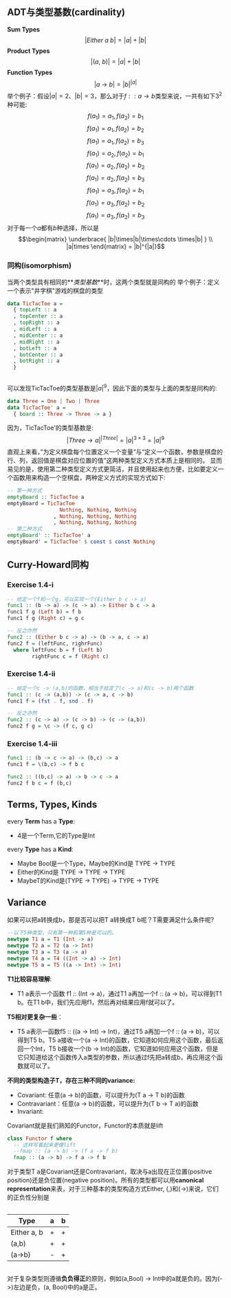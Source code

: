 ## ADT与类型基数(cardinality)
__Sum Types__
$$|Either\ a\ b|=|a| + |b|$$
__Product Types__
$$|(a,\ b)| = |a| + |b|$$
__Function Types__
$$|a\ \to \ b| = |b|^{|a|}$$
举个例子：假设$|a|=2$、$|b|=3$，那么对于$f :: a \to b$类型来说，一共有如下$3^2$种可能:
$$f(a_1) = a_1, f(a_2)=b_1$$
$$f(a_1) = a_1, f(a_2)=b_2$$
$$f(a_1) = a_1, f(a_2)=b_3$$
$$f(a_1) = a_2, f(a_2)=b_1$$
$$f(a_1) = a_2, f(a_2)=b_2$$
$$f(a_1) = a_2, f(a_2)=b_3$$
$$f(a_1) = a_3, f(a_2)=b_1$$
$$f(a_1) = a_3, f(a_2)=b_2$$
$$f(a_1) = a_3, f(a_2)=b_3$$
对于每一个$a$都有$b$种选择，所以是
$$\begin{matrix} \underbrace{ |b|\times|b|\times\cdots \times|b| } \\ |a|times \end{matrix} = |b|^{|a|}$$
### 同构(isomorphism)
当两个类型具有相同的**_类型基数_**时，这两个类型就是同构的
举个例子：定义一个表示"井字棋"游戏的棋盘的类型
```haskell
data TicTacToe a = 
  { topLeft :: a
  , topCenter :: a
  , topRight :: a
  , midLeft :: a
  , midCenter :: a
  , midRight :: a
  , botLeft :: a
  , botCenter :: a
  , botRight :: a
  }
  
```
可以发现TicTacToe的类型基数是$|a|^9$，因此下面的类型与上面的类型是同构的:
```haskell
data Three = One | Two | Three
data TicTacToe' a = 
  { board :: Three -> Three -> a }
```
因为，TicTacToe'的类型基数是:
$$|Three \to a|^{|Three|} = |a|^{3 \times 3} = |a|^9$$
直观上来看，”为定义棋盘每个位置定义一个变量“与“定义一个函数，参数是棋盘的行、列，返回值是棋盘对应位置的值”这两种类型定义方式本质上是相同的。
显而易见的是，使用第二种类型定义方式更简洁，并且使用起来也方便，比如要定义一个函数用来构造一个空棋盘，两种定义方式的实现方式如下:
```haskell
-- 第一种方式
emptyBoard :: TicTacToe a
emptyBoard = TicTacToe 
                 Nothing, Nothing, Nothing
               , Nothing, Nothing, Nothing
               , Nothing, Nothing, Nothing
-- 第二种方式
emptyBoard' :: TicTacToe' a
emptyBoard' = TicTacToe' $ const $ const Nothing
```

## Curry-Howard同构
### Exercise 1.4-i
```haskell
-- 给定一个f和一个g，可以实现一个(Either b c -> a)
func1 :: (b -> a) -> (c -> a) -> Either b c -> a
func1 f g (Left b) = f b
func1 f g (Right c) = g c

-- 反之亦然
func2 :: (Either b c -> a) -> (b -> a, c -> a)
func2 f = (leftFunc, righrFunc)
  where leftFunc b = f (Left b)
        rightFunc c = f (Right c)
```

### Exercise 1.4-ii
```haskell
-- 给定一个c -> (a,b)的函数，相当于给定了(c -> a)和(c -> b)两个函数
func1 :: (c -> (a,b)) -> (c -> a, c -> b)
func1 f = (fst . f, snd . f) 

-- 反之亦然
func2 :: (c -> a) -> (c -> b) -> (c -> (a,b))
func2 f g = \c -> (f c, g c)
```

### Exercise 1.4-iii
```haskell
func1 :: (b -> c -> a) -> (b,c) -> a
func1 f = \(b,c) -> f b c

func2 :: ((b,c) -> a) -> b -> c -> a
func2 f b c = f (b,c)
```

## Terms, Types, Kinds
every **Term** has a **Type**: 
- 4是一个Term,它的Type是Int

every **Type** has a **Kind**: 
- Maybe Bool是一个Type，Maybe的Kind是 TYPE -> TYPE
- Either的Kind是 TYPE -> TYPE -> TYPE
-  MaybeT的Kind是(TYPE -> TYPE) -> TYPE -> TYPE


## Variance

如果可以把a转换成b，那是否可以把T a转换成T b呢？T需要满足什么条件呢?
```haskell
--以下5种类型，只有第一种和第5种是可以的。
newtype T1 a = T1 (Int -> a)
newtype T2 a = T2 (a -> Int)
newtype T3 a = T3 (a -> a)
newtype T4 a = T4 ((Int -> a) -> Int) 
newtype T5 a = T5 ((a -> Int) -> Int)

```
**T1比较容易理解**: 
- T1 a表示一个函数 f1 :: (Int -> a)，通过T1 a再加一个f :: (a -> b)，可以得到T1 b。在T1 b中，我们先应用f1，然后再对结果应用f就可以了。

**T5相对更复杂一些**：
- T5 a表示一函数f5 :: ((a -> Int) -> Int)，通过T5 a再加一个f :: (a -> b)，可以得到T5 b。T5 a接收一个(a -> Int)的函数，它知道如何应用这个函数，最后返回一个Int，T5 b接收一个(b -> Int)的函数，它知道如何应用这个函数，但是它只知道给这个函数传入a类型的参数，所以通过f先把a转成b，再应用这个函数就可以了。

**不同的类型构造子T，存在三种不同的variance:** 
- Covariant:  任意(a -> b)的函数，可以提升为(T a -> T b)的函数  
- Contravariant：任意(a -> b)的函数，可以提升为(T b -> T a)的函数  
- Invariant:  

Covariant就是我们熟知的Functor，Functor的本质就是lift
```haskell
class Functor f where
  -- 这样写看起来更像lift
  --fmap :: (a -> b) -> (f a -> f b)
  fmap :: (a -> b) -> f a -> f b
```

对于类型T a是Covariant还是Contravariant，取决与a出现在正位置(positive position)还是负位置(negative position)。所有的类型都可以用**canonical representation**来表，对于三种基本的类型构造方式Either, (,)和(->)来说，它们的正负性分别是

<div style="display: flex; justify-content: center;">

|Type|a|b|
|--|--|--|
|Either a, b|+|+|
|(a,b)|+|+|
|(a->b)|-|+|

</div>


对于复杂类型则遵循**负负得正**的原则，例如(a,Bool) -> Int中的a就是负的。因为(->)左边是负，(a, Bool)中的a是正。